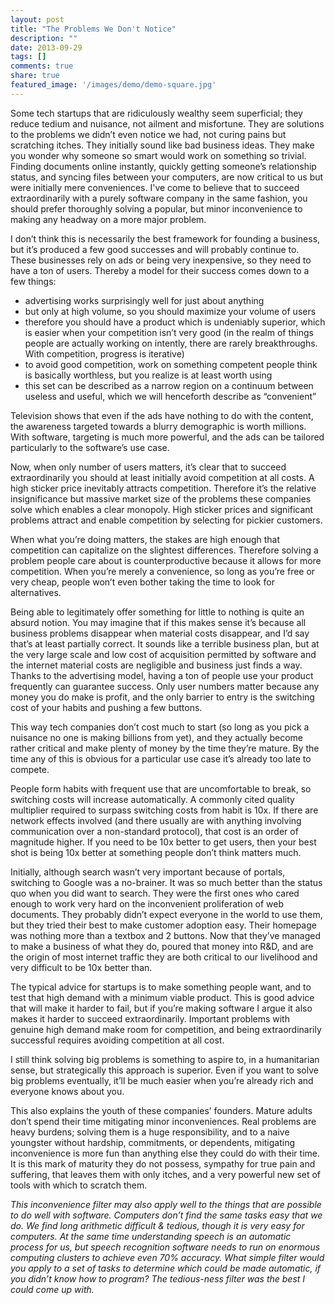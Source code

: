 ```yaml
---
layout: post
title: "The Problems We Don't Notice"
description: ""
date: 2013-09-29
tags: []
comments: true
share: true
featured_image: '/images/demo/demo-square.jpg'
---
```


Some tech startups that are ridiculously wealthy seem superficial; they reduce tedium and nuisance, not ailment and misfortune. They are solutions to the problems we didn’t even notice we had, not curing pains but scratching itches. They initially sound like bad business ideas. They make you wonder why someone so smart would work on something so trivial. Finding documents online instantly, quickly getting someone’s relationship status, and syncing files between your computers, are now critical to us but were initially mere conveniences. I've come to believe that to succeed extraordinarily with a purely software company in the same fashion, you should prefer thoroughly solving a popular, but minor inconvenience to making any headway on a more major problem.

I don’t think this is necessarily the best framework for founding a business, but it’s produced a few good successes and will probably continue to. These businesses rely on ads or being very inexpensive, so they need to have a ton of users. Thereby a model for their success comes down to a few things:

* advertising works surprisingly well for just about anything
* but only at high volume, so you should maximize your volume of users
* therefore you should have a product which is undeniably superior, which is easier when your competition isn’t very good (in the realm of things people are actually working on intently, there are rarely breakthroughs. With competition, progress is iterative)
* to avoid good competition, work on something competent people think is basically worthless, but you realize is at least worth using
* this set can be described as a narrow region on a continuum between useless and useful, which we will henceforth describe as “convenient”

Television shows that even if the ads have nothing to do with the content, the awareness targeted towards a blurry demographic is worth millions. With software, targeting is much more powerful, and the ads can be tailored particularly to the software’s use case.

Now, when only number of users matters, it’s clear that to succeed extraordinarily you should at least initially avoid competition at all costs. A high sticker price inevitably attracts competition. Therefore it’s the relative insignificance but massive market size of the problems these companies solve which enables a clear monopoly. High sticker prices and significant problems attract and enable competition by selecting for pickier customers.

When what you’re doing matters, the stakes are high enough that competition can capitalize on the slightest differences. Therefore solving a problem people care about is counterproductive because it allows for more competition. When you’re merely a convenience, so long as you’re free or very cheap, people won’t even bother taking the time to look for alternatives.

Being able to legitimately offer something for little to nothing is quite an absurd notion. You may imagine that if this makes sense it’s because all business problems disappear when material costs disappear, and I’d say that’s at least partially correct. It sounds like a terrible business plan, but at the very large scale and low cost of acquisition permitted by software and the internet material costs are negligible and business just finds a way. Thanks to the advertising model, having a ton of people use your product frequently can guarantee success. Only user numbers matter because any money you do make is profit, and the only barrier to entry is the switching cost of your habits and pushing a few buttons.

This way tech companies don’t cost much to start (so long as you pick a nuisance no one is making billions from yet), and they actually become rather critical and make plenty of money by the time they’re mature. By the time any of this is obvious for a particular use case it’s already too late to compete.

People form habits with frequent use that are uncomfortable to break, so switching costs will increase automatically. A commonly cited quality multiplier required to surpass switching costs from habit is 10x. If there are network effects involved (and there usually are with anything involving communication over a non-standard protocol), that cost is an order of magnitude higher. If you need to be 10x better to get users, then your best shot is being 10x better at something people don’t think matters much.

Initially, although search wasn’t very important because of portals, switching to Google was a no-brainer. It was so much better than the status quo when you did want to search. They were the first ones who cared enough to work very hard on the inconvenient proliferation of web documents. They probably didn’t expect everyone in the world to use them, but they tried their best to make customer adoption easy. Their homepage was nothing more than a textbox and 2 buttons. Now that they’ve managed to make a business of what they do, poured that money into R&D, and are the origin of most internet traffic they are both critical to our livelihood and very difficult to be 10x better than.

The typical advice for startups is to make something people want, and to test that high demand with a minimum viable product. This is good advice that will make it harder to fail, but if you’re making software I argue it also makes it harder to succeed extraordinarily. Important problems with genuine high demand make room for competition, and being extraordinarily successful requires avoiding competition at all cost.

I still think solving big problems is something to aspire to, in a humanitarian sense, but strategically this approach is superior. Even if you want to solve big problems eventually, it’ll be much easier when you’re already rich and everyone knows about you.

This also explains the youth of these companies’ founders. Mature adults don’t spend their time mitigating minor inconveniences. Real problems are heavy burdens; solving them is a huge responsibility, and to a naive youngster without hardship, commitments, or dependents, mitigating inconvenience is more fun than anything else they could do with their time. It is this mark of maturity they do not possess, sympathy for true pain and suffering, that leaves them with only itches, and a very powerful new set of tools with which to scratch them.

*This inconvenience filter may also apply well to the things that are possible to do well with software. Computers don’t find the same tasks easy that we do. We find long arithmetic difficult & tedious, though it is very easy for computers. At the same time understanding speech is an automatic process for us, but speech recognition software needs to run on enormous computing clusters to achieve even 70% accuracy. What simple filter would you apply to a set of tasks to determine which could be made automatic, if you didn’t know how to program? The tedious-ness filter was the best I could come up with.*
